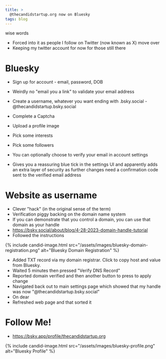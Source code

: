 ```yaml
---
title: >
  @thecandidstartup.org now on Bluesky
tags: blog
---
```


wise words
* Forced into it as people I follow on Twitter (now known as X) move over
* Keeping my twitter account for now for those still there

# Bluesky

* Sign up for account - email, password, DOB
* Weirdly no "email you a link" to validate your email address
* Create a username, whatever you want ending with .bsky.social - @thecandidstartup.bsky.social
* Complete a Captcha
* Upload a profile image
* Pick some interests
* Pick some followers

* You can optionally choose to verify your email in account settings
* Gives you a reassuring blue tick in the settings UI and apparently adds an extra layer of security as further changes need a confirmation code sent to the verified email address

# Website as username

* Clever "hack" (in the original sense of the term)
* Verification piggy backing on the domain name system
* If you can demonstrate that you control a domain, you can use that domain as your handle
* https://bsky.social/about/blog/4-28-2023-domain-handle-tutorial
* Followed the instructions

{% include candid-image.html src="/assets/images/bluesky-domain-registration.png" alt="Bluesky Domain Registration" %}

* Added TXT record via my domain registrar. Click to copy host and value from Bluesky.
* Waited 5 minutes then pressed "Verify DNS Record"
* Reported domain verified and then another button to press to apply change
* Navigated back out to main settings page which showed that my handle was now "@thecandidstartup.bsky.social"
* On dear
* Refreshed web page and that sorted it

# Follow Me!

* https://bsky.app/profile/thecandidstartup.org

{% include candid-image.html src="/assets/images/bluesky-profile.png" alt="Bluesky Profile" %}